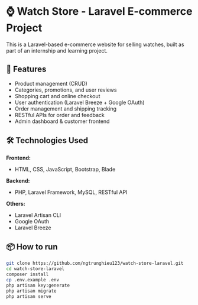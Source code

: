# ⌚ Watch Store - Laravel E-commerce Project

This is a Laravel-based e-commerce website for selling watches, built as part of an internship and learning project.

## 🚀 Features

- Product management (CRUD)
- Categories, promotions, and user reviews
- Shopping cart and online checkout
- User authentication (Laravel Breeze + Google OAuth)
- Order management and shipping tracking
- RESTful APIs for order and feedback
- Admin dashboard & customer frontend

## 🛠 Technologies Used

**Frontend:**
- HTML, CSS, JavaScript, Bootstrap, Blade

**Backend:**
- PHP, Laravel Framework, MySQL, RESTful API

**Others:**
- Laravel Artisan CLI
- Google OAuth
- Laravel Breeze

## 📦 How to run

```bash
git clone https://github.com/ngtrunghieu123/watch-store-laravel.git
cd watch-store-laravel
composer install
cp .env.example .env
php artisan key:generate
php artisan migrate
php artisan serve
